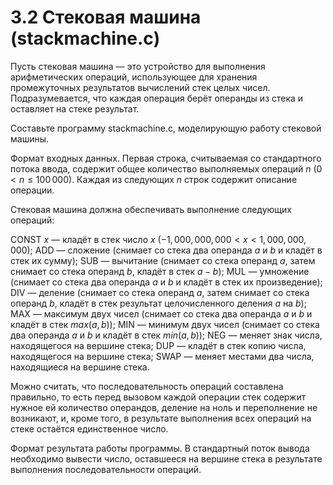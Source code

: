 # 3.2 Стековая машина (stackmachine.c)
Пусть стековая машина — это устройство для выполнения арифметических операций, использующее для хранения промежуточных результатов вычислений стек целых чисел. Подразумевается, что каждая операция берёт операнды из стека и оставляет на стеке результат.

Составьте программу stackmachine.c, моделирующую работу стековой машины.

Формат входных данных. Первая строка, считываемая со стандартного потока ввода, содержит общее количество выполняемых операций $n$ $(0 < n \le 100\,000)$. Каждая из следующих $n$ строк содержит описание операции.

Стековая машина должна обеспечивать выполнение следующих операций:

CONST $x$ — кладёт в стек число $x$ $(-1,000,000,000 < x < 1,000,000,000)$;
ADD — сложение (снимает со стека два операнда $a$ и $b$ и кладёт в стек их сумму);
SUB — вычитание (снимает со стека операнд $a$, затем снимает со стека операнд $b$, кладёт в стек $a - b$);
MUL — умножение (снимает со стека два операнда $a$ и $b$ и кладёт в стек их произведение);
DIV — деление (снимает со стека операнд $a$, затем снимает со стека операнд $b$, кладёт в стек результат целочисленного деления $a$ на $b$);
MAX — максимум двух чисел (снимает со стека два операнда $a$ и $b$ и кладёт в стек $max(a,b)$);
MIN — минимум двух чисел (снимает со стека два операнда $a$ и $b$ и кладёт в стек $min(a,b)$);
NEG — меняет знак числа, находящегося на вершине стека;
DUP — кладёт в стек копию числа, находящегося на вершине стека;
SWAP — меняет местами два числа, находящиеся на вершине стека.

Можно считать, что последовательность операций составлена правильно, то есть перед вызовом каждой операции стек содержит нужное ей количество операндов, деление на ноль и переполнение не возникают, и, кроме того, в результате выполнения всех операций на стеке остаётся единственное число.

Формат результата работы программы. В стандартный поток вывода необходимо вывести число, оставшееся на вершине стека в результате выполнения последовательности операций.

